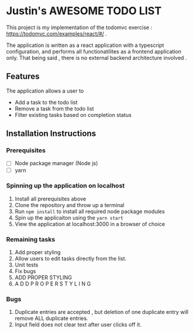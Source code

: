 # Justin's AWESOME TODO LIST

This project is my implementation of the todomvc exercise : https://todomvc.com/examples/react/#/ . 

The application is written as a react application with a typescript configuration, and performs all functionatilites as a frontend application only. That being said , there is no external backend architecture involved .

## Features

The application allows a user to 
- Add a task to the todo list
- Remove a task from the todo list
- Filter existing tasks based on completion status

## Installation Instructions

### Prerequisites
- [ ] Node package manager (Node js)
- [ ] yarn

### Spinning up the application on localhost
1. Install all prerequisites above
2. Clone the repository and throw up a terminal
3. Run `npm install` to install all required node package modules
4. Spin up the applicaiton using the `yarn start`
5. View the application at localhost:3000 in a browser of choice

### Remaining tasks 
1. Add proper styling
2. Allow users to edit tasks directly from the list.
3. Unit tests
4. Fix bugs
5. ADD PROPER STYLING
6. A D D  P R O P E R  S T Y L I N G

### Bugs 
1. Duplicate entries are accepted , but deletion of one duplicate entry will remove ALL duplicate entries.
2. Input field does not clear text after user clicks off it.
